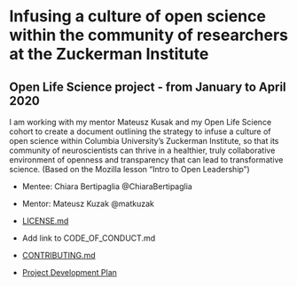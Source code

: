 # Infusing a culture of open science within the community of researchers at the Zuckerman Institute
## Open Life Science project - from January to April 2020 

I am working with my mentor Mateusz Kusak and my Open Life Science cohort to create a document outlining the strategy to infuse a culture of open science within Columbia University’s Zuckerman Institute, so that its community of neuroscientists can thrive in a healthier, truly collaborative environment of openness and transparency that can lead to transformative science. (Based on the Mozilla lesson “Intro to Open Leadership”)
* Mentee: Chiara Bertipaglia @ChiaraBertipaglia
* Mentor: Mateusz Kuzak @matkuzak


* [LICENSE.md](https://github.com/ChiaraBertipaglia/Infusing-a-culture-of-open-science-within-the-community-of-researchers-at-the-Zuck/blob/master/LICENSE.md)
* Add link to CODE_OF_CONDUCT.md
* [CONTRIBUTING.md](https://github.com/ChiaraBertipaglia/Infusing-a-culture-of-open-science-within-the-community-of-researchers-at-the-Zuck/blob/master/CONTRIBUTING.md)
* [Project Development Plan](https://github.com/ChiaraBertipaglia/Infusing-a-culture-of-open-science-within-the-community-of-researchers-at-the-Zuck/blob/master/Project_Development_Plan.md)
